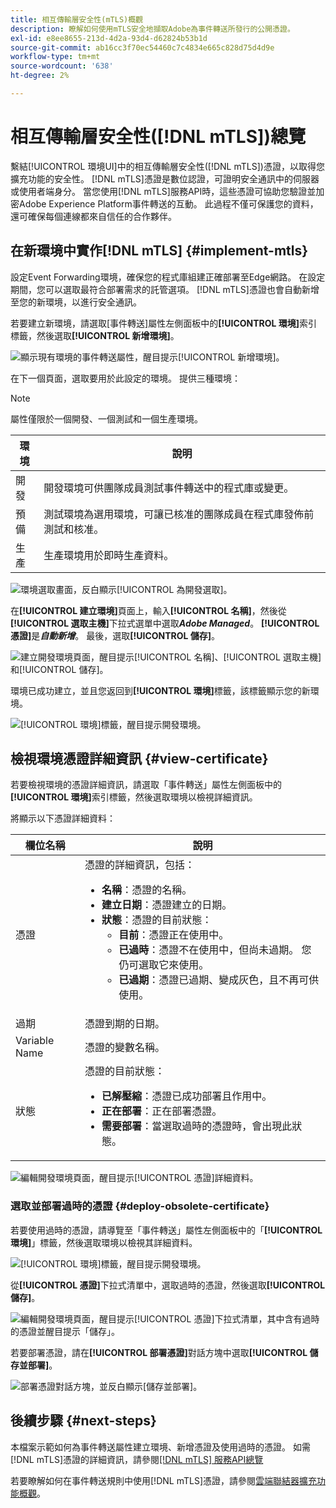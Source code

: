 ```yaml
---
title: 相互傳輸層安全性(mTLS)概觀
description: 瞭解如何使用mTLS安全地擷取Adobe為事件轉送所發行的公開憑證。
exl-id: e8ee8655-213d-4d2a-93d4-d62824b53b1d
source-git-commit: ab16cc3f70ec54460c7c4834e665c828d75d4d9e
workflow-type: tm+mt
source-wordcount: '638'
ht-degree: 2%

---
```


# 相互傳輸層安全性([!DNL mTLS])總覽

繫結[!UICONTROL 環境UI]中的相互傳輸層安全性([!DNL mTLS])憑證，以取得您擴充功能的安全性。 [!DNL mTLS]憑證是數位認證，可證明安全通訊中的伺服器或使用者端身分。 當您使用[!DNL mTLS]服務API時，這些憑證可協助您驗證並加密Adobe Experience Platform事件轉送的互動。 此過程不僅可保護您的資料，還可確保每個連線都來自信任的合作夥伴。

## 在新環境中實作[!DNL mTLS] {#implement-mtls}

設定Event Forwarding環境，確保您的程式庫組建正確部署至Edge網路。 在設定期間，您可以選取最符合部署需求的託管選項。 [!DNL mTLS]憑證也會自動新增至您的新環境，以進行安全通訊。

若要建立新環境，請選取[事件轉送]屬性左側面板中的&#x200B;**[!UICONTROL 環境]**&#x200B;索引標籤，然後選取&#x200B;**[!UICONTROL 新增環境]**。

![顯示現有環境的事件轉送屬性，醒目提示[!UICONTROL 新增環境]。](../../../images/extensions/server/cloud-connector/add-environment.png)

在下一個頁面，選取要用於此設定的環境。 提供三種環境：

>[!NOTE]
>
>屬性僅限於一個開發、一個測試和一個生產環境。

| 環境 | 說明 |
| --- | --- |
| 開發 | 開發環境可供團隊成員測試事件轉送中的程式庫或變更。 |
| 預備 | 測試環境為選用環境，可讓已核准的團隊成員在程式庫發佈前測試和核准。 |
| 生產 | 生產環境用於即時生產資料。 |

![環境選取畫面，反白顯示[!UICONTROL 為開發選取]。](../../../images/extensions/server/cloud-connector/select-environment.png)

在&#x200B;**[!UICONTROL 建立環境]**&#x200B;頁面上，輸入&#x200B;**[!UICONTROL 名稱]**，然後從&#x200B;**[!UICONTROL 選取主機]**&#x200B;下拉式選單中選取&#x200B;***Adobe Managed***。 **[!UICONTROL 憑證]**&#x200B;是&#x200B;***自動新增***。 最後，選取&#x200B;**[!UICONTROL 儲存]**。

![建立開發環境頁面，醒目提示[!UICONTROL 名稱]、[!UICONTROL 選取主機]和[!UICONTROL 儲存]。](../../../images/extensions/server/cloud-connector/create-environment.png)

環境已成功建立，並且您返回到&#x200B;**[!UICONTROL 環境]**&#x200B;標籤，該標籤顯示您的新環境。

![ [!UICONTROL 環境]標籤，醒目提示開發環境。](../../../images/extensions/server/cloud-connector/new-environment-created.png)

## 檢視環境憑證詳細資訊 {#view-certificate}

若要檢視環境的憑證詳細資訊，請選取「事件轉送」屬性左側面板中的&#x200B;**[!UICONTROL 環境]**&#x200B;索引標籤，然後選取環境以檢視詳細資訊。

將顯示以下憑證詳細資料：

| 欄位名稱 | 說明 |
| --- | --- |
| 憑證 | 憑證的詳細資訊，包括：<ul><li>**名稱**：憑證的名稱。</li><li>**建立日期**：憑證建立的日期。</li><li>**狀態**：憑證的目前狀態：<ul><li>**目前**：憑證正在使用中。</li><li>**已過時**：憑證不在使用中，但尚未過期。 您仍可選取它來使用。</li><li>**已過期**：憑證已過期、變成灰色，且不再可供使用。</li></ul></ul> |
| 過期 | 憑證到期的日期。 |
| Variable Name | 憑證的變數名稱。 |
| 狀態 | 憑證的目前狀態：<ul><li>**已解壓縮**：憑證已成功部署且作用中。</li><li>**正在部署**：正在部署憑證。</li><li>**需要部署**：當選取過時的憑證時，會出現此狀態。</li></ul> |

![編輯開發環境頁面，醒目提示[!UICONTROL 憑證]詳細資料。](../../../images/extensions/server/cloud-connector/certificate-details.png)

### 選取並部署過時的憑證 {#deploy-obsolete-certificate}

若要使用過時的憑證，請導覽至「事件轉送」屬性左側面板中的「**[!UICONTROL 環境]**」標籤，然後選取環境以檢視其詳細資料。

![ [!UICONTROL 環境]標籤，醒目提示開發環境。](../../../images/extensions/server/cloud-connector/new-environment-created.png)

從&#x200B;**[!UICONTROL 憑證]**&#x200B;下拉式清單中，選取過時的憑證，然後選取&#x200B;**[!UICONTROL 儲存]**。

![編輯開發環境頁面，醒目提示[!UICONTROL 憑證]下拉式清單，其中含有過時的憑證並醒目提示「儲存」。](../../../images/extensions/server/cloud-connector/obsolete-certificate.png)

若要部署憑證，請在&#x200B;**[!UICONTROL 部署憑證]**&#x200B;對話方塊中選取&#x200B;**[!UICONTROL 儲存並部署]**。

![部署憑證對話方塊，並反白顯示[儲存並部署]。](../../../images/extensions/server/cloud-connector/obsolete-certificate-deploy.png)


## 後續步驟 {#next-steps}

本檔案示範如何為事件轉送屬性建立環境、新增憑證及使用過時的憑證。 如需[!DNL mTLS]憑證的詳細資訊，請參閱[[!DNL mTLS] 服務API總覽](../../../../data-governance/mtls-api/overview.md)

若要瞭解如何在事件轉送規則中使用[!DNL mTLS]憑證，請參閱[雲端聯結器擴充功能概觀](../cloud-connector/overview.md/#mtls-rules)。
